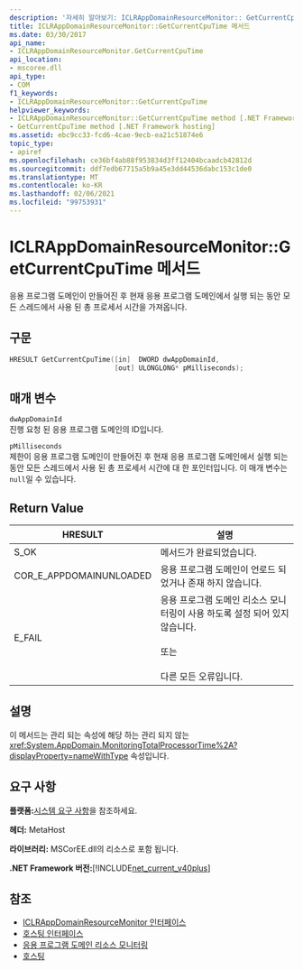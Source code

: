 ```yaml
---
description: '자세히 알아보기: ICLRAppDomainResourceMonitor:: GetCurrentCpuTime 메서드'
title: ICLRAppDomainResourceMonitor::GetCurrentCpuTime 메서드
ms.date: 03/30/2017
api_name:
- ICLRAppDomainResourceMonitor.GetCurrentCpuTime
api_location:
- mscoree.dll
api_type:
- COM
f1_keywords:
- ICLRAppDomainResourceMonitor::GetCurrentCpuTime
helpviewer_keywords:
- ICLRAppDomainResourceMonitor::GetCurrentCpuTime method [.NET Framework hosting]
- GetCurrentCpuTime method [.NET Framework hosting]
ms.assetid: ebc9cc33-fcd6-4cae-9ecb-ea21c51874e6
topic_type:
- apiref
ms.openlocfilehash: ce36bf4ab88f953834d3ff12404bcaadcb42812d
ms.sourcegitcommit: ddf7edb67715a5b9a45e3dd44536dabc153c1de0
ms.translationtype: MT
ms.contentlocale: ko-KR
ms.lasthandoff: 02/06/2021
ms.locfileid: "99753931"
---
```

# <a name="iclrappdomainresourcemonitorgetcurrentcputime-method"></a>ICLRAppDomainResourceMonitor::GetCurrentCpuTime 메서드

응용 프로그램 도메인이 만들어진 후 현재 응용 프로그램 도메인에서 실행 되는 동안 모든 스레드에서 사용 된 총 프로세서 시간을 가져옵니다.  
  
## <a name="syntax"></a>구문  
  
```cpp  
HRESULT GetCurrentCpuTime([in]  DWORD dwAppDomainId,  
                          [out] ULONGLONG* pMilliseconds);  
```  
  
## <a name="parameters"></a>매개 변수  

 `dwAppDomainId`  
 진행 요청 된 응용 프로그램 도메인의 ID입니다.  
  
 `pMilliseconds`  
 제한이 응용 프로그램 도메인이 만들어진 후 현재 응용 프로그램 도메인에서 실행 되는 동안 모든 스레드에서 사용 된 총 프로세서 시간에 대 한 포인터입니다. 이 매개 변수는 `null`일 수 있습니다.  
  
## <a name="return-value"></a>Return Value  
  
|HRESULT|설명|  
|-------------|-----------------|  
|S_OK|메서드가 완료되었습니다.|  
|COR_E_APPDOMAINUNLOADED|응용 프로그램 도메인이 언로드 되었거나 존재 하지 않습니다.|  
|E_FAIL|응용 프로그램 도메인 리소스 모니터링이 사용 하도록 설정 되어 있지 않습니다.<br /><br /> 또는<br /><br /> 다른 모든 오류입니다.|  
  
## <a name="remarks"></a>설명  

 이 메서드는 관리 되는 속성에 해당 하는 관리 되지 않는 <xref:System.AppDomain.MonitoringTotalProcessorTime%2A?displayProperty=nameWithType> 속성입니다.  
  
## <a name="requirements"></a>요구 사항  

 **플랫폼:**[시스템 요구 사항](../../get-started/system-requirements.md)을 참조하세요.  
  
 **헤더:** MetaHost  
  
 **라이브러리:** MSCorEE.dll의 리소스로 포함 됩니다.  
  
 **.NET Framework 버전:**[!INCLUDE[net_current_v40plus](../../../../includes/net-current-v40plus-md.md)]  
  
## <a name="see-also"></a>참조

- [ICLRAppDomainResourceMonitor 인터페이스](iclrappdomainresourcemonitor-interface.md)
- [호스팅 인터페이스](hosting-interfaces.md)
- [응용 프로그램 도메인 리소스 모니터링](../../../standard/garbage-collection/app-domain-resource-monitoring.md)
- [호스팅](index.md)
